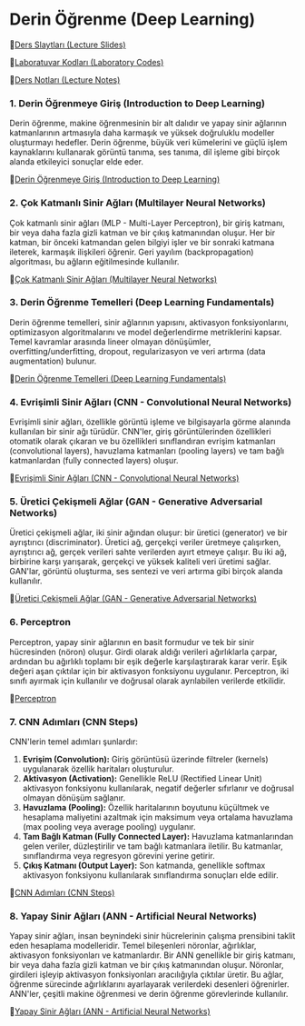 # Derin Öğrenme (Deep Learning)

📒[Ders Slaytları (Lecture Slides)](https://github.com/elifbeyzatok00/Deep-Learning/tree/main/slaytlar)

📌[Laboratuvar Kodları (Laboratory Codes)](https://github.com/elifbeyzatok00/Deep-Learning/tree/main/Labaratuvar%20Kodlar%C4%B1)

📔[Ders Notları (Lecture Notes)](https://github.com/elifbeyzatok00/Deep-Learning/blob/main/Derin%20%C3%96%C4%9Freme%20Ders%20Notlar%C4%B1%202023-2024.pdf)


### 1. Derin Öğrenmeye Giriş (Introduction to Deep Learning)
Derin öğrenme, makine öğrenmesinin bir alt dalıdır ve yapay sinir ağlarının katmanlarının artmasıyla daha karmaşık ve yüksek doğruluklu modeller oluşturmayı hedefler. Derin öğrenme, büyük veri kümelerini ve güçlü işlem kaynaklarını kullanarak görüntü tanıma, ses tanıma, dil işleme gibi birçok alanda etkileyici sonuçlar elde eder.

🔗[Derin Öğrenmeye Giriş (Introduction to Deep Learning)](https://github.com/elifbeyzatok00/Deep-Learning/blob/main/slaytlar/1-Derin%20Ogrenmeye%20Giris.pptx)

### 2. Çok Katmanlı Sinir Ağları (Multilayer Neural Networks)
Çok katmanlı sinir ağları (MLP - Multi-Layer Perceptron), bir giriş katmanı, bir veya daha fazla gizli katman ve bir çıkış katmanından oluşur. Her bir katman, bir önceki katmandan gelen bilgiyi işler ve bir sonraki katmana ileterek, karmaşık ilişkileri öğrenir. Geri yayılım (backpropagation) algoritması, bu ağların eğitilmesinde kullanılır.

🔗[Çok Katmanlı Sinir Ağları (Multilayer Neural Networks)](https://github.com/elifbeyzatok00/Deep-Learning/blob/main/slaytlar/2-%20Cok%20Katmanl%C4%B1%20Sinir%20A%C4%9Flar%C4%B1.pptx)

### 3. Derin Öğrenme Temelleri (Deep Learning Fundamentals)
Derin öğrenme temelleri, sinir ağlarının yapısını, aktivasyon fonksiyonlarını, optimizasyon algoritmalarını ve model değerlendirme metriklerini kapsar. Temel kavramlar arasında lineer olmayan dönüşümler, overfitting/underfitting, dropout, regularizasyon ve veri artırma (data augmentation) bulunur.

🔗[Derin Öğrenme Temelleri (Deep Learning Fundamentals)](https://github.com/elifbeyzatok00/Deep-Learning/blob/main/slaytlar/3-Derin%20Ogrenme%20Temelleri.pptx)

### 4. Evrişimli Sinir Ağları (CNN - Convolutional Neural Networks)
Evrişimli sinir ağları, özellikle görüntü işleme ve bilgisayarla görme alanında kullanılan bir sinir ağı türüdür. CNN'ler, giriş görüntülerinden özellikleri otomatik olarak çıkaran ve bu özellikleri sınıflandıran evrişim katmanları (convolutional layers), havuzlama katmanları (pooling layers) ve tam bağlı katmanlardan (fully connected layers) oluşur.

🔗[Evrişimli Sinir Ağları (CNN - Convolutional Neural Networks)](https://github.com/elifbeyzatok00/Deep-Learning/blob/main/slaytlar/4-Evrisimli%20Sinir%20Aglar%C4%B1.pptx)

### 5. Üretici Çekişmeli Ağlar (GAN - Generative Adversarial Networks)
Üretici çekişmeli ağlar, iki sinir ağından oluşur: bir üretici (generator) ve bir ayrıştırıcı (discriminator). Üretici ağ, gerçekçi veriler üretmeye çalışırken, ayrıştırıcı ağ, gerçek verileri sahte verilerden ayırt etmeye çalışır. Bu iki ağ, birbirine karşı yarışarak, gerçekçi ve yüksek kaliteli veri üretimi sağlar. GAN'lar, görüntü oluşturma, ses sentezi ve veri artırma gibi birçok alanda kullanılır.

🔗[Üretici Çekişmeli Ağlar (GAN - Generative Adversarial Networks)]()

### 6. Perceptron
Perceptron, yapay sinir ağlarının en basit formudur ve tek bir sinir hücresinden (nöron) oluşur. Girdi olarak aldığı verileri ağırlıklarla çarpar, ardından bu ağırlıklı toplamı bir eşik değerle karşılaştırarak karar verir. Eşik değeri aşan çıktılar için bir aktivasyon fonksiyonu uygulanır. Perceptron, iki sınıfı ayırmak için kullanılır ve doğrusal olarak ayrılabilen verilerde etkilidir.

🔗[Perceptron](https://github.com/elifbeyzatok00/Deep-Learning/blob/main/Labaratuvar%20Kodlar%C4%B1/1-Perceptron.ipynb)

### 7. CNN Adımları (CNN Steps)
CNN'lerin temel adımları şunlardır:
1. **Evrişim (Convolution):** Giriş görüntüsü üzerinde filtreler (kernels) uygulanarak özellik haritaları oluşturulur.
2. **Aktivasyon (Activation):** Genellikle ReLU (Rectified Linear Unit) aktivasyon fonksiyonu kullanılarak, negatif değerler sıfırlanır ve doğrusal olmayan dönüşüm sağlanır.
3. **Havuzlama (Pooling):** Özellik haritalarının boyutunu küçültmek ve hesaplama maliyetini azaltmak için maksimum veya ortalama havuzlama (max pooling veya average pooling) uygulanır.
4. **Tam Bağlı Katman (Fully Connected Layer):** Havuzlama katmanlarından gelen veriler, düzleştirilir ve tam bağlı katmanlara iletilir. Bu katmanlar, sınıflandırma veya regresyon görevini yerine getirir.
5. **Çıkış Katmanı (Output Layer):** Son katmanda, genellikle softmax aktivasyon fonksiyonu kullanılarak sınıflandırma sonuçları elde edilir.

🔗[CNN Adımları (CNN Steps)](https://github.com/elifbeyzatok00/Deep-Learning/tree/main/Labaratuvar%20Kodlar%C4%B1/2-CNN%20Ad%C4%B1mlar%C4%B1)

### 8. Yapay Sinir Ağları (ANN - Artificial Neural Networks)
Yapay sinir ağları, insan beynindeki sinir hücrelerinin çalışma prensibini taklit eden hesaplama modelleridir. Temel bileşenleri nöronlar, ağırlıklar, aktivasyon fonksiyonları ve katmanlardır. Bir ANN genellikle bir giriş katmanı, bir veya daha fazla gizli katman ve bir çıkış katmanından oluşur. Nöronlar, girdileri işleyip aktivasyon fonksiyonları aracılığıyla çıktılar üretir. Bu ağlar, öğrenme sürecinde ağırlıklarını ayarlayarak verilerdeki desenleri öğrenirler. ANN'ler, çeşitli makine öğrenmesi ve derin öğrenme görevlerinde kullanılır.

🔗[Yapay Sinir Ağları (ANN - Artificial Neural Networks)](https://github.com/elifbeyzatok00/Deep-Learning/blob/main/Labaratuvar%20Kodlar%C4%B1/3-ANN_Delta.ipynb)
